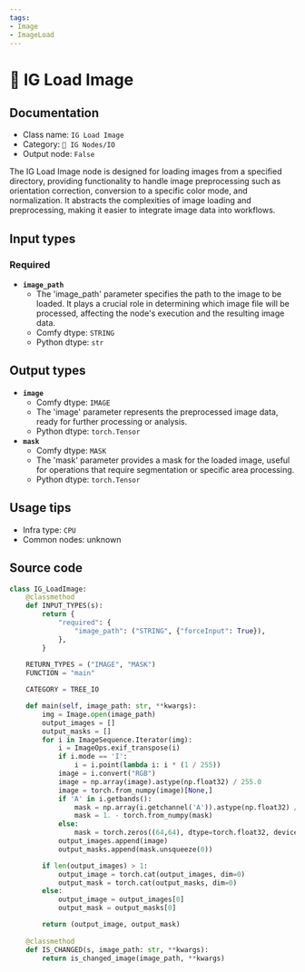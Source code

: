 ```yaml
---
tags:
- Image
- ImageLoad
---
```


# 📂 IG Load Image
## Documentation
- Class name: `IG Load Image`
- Category: `🐓 IG Nodes/IO`
- Output node: `False`

The IG Load Image node is designed for loading images from a specified directory, providing functionality to handle image preprocessing such as orientation correction, conversion to a specific color mode, and normalization. It abstracts the complexities of image loading and preprocessing, making it easier to integrate image data into workflows.
## Input types
### Required
- **`image_path`**
    - The 'image_path' parameter specifies the path to the image to be loaded. It plays a crucial role in determining which image file will be processed, affecting the node's execution and the resulting image data.
    - Comfy dtype: `STRING`
    - Python dtype: `str`
## Output types
- **`image`**
    - Comfy dtype: `IMAGE`
    - The 'image' parameter represents the preprocessed image data, ready for further processing or analysis.
    - Python dtype: `torch.Tensor`
- **`mask`**
    - Comfy dtype: `MASK`
    - The 'mask' parameter provides a mask for the loaded image, useful for operations that require segmentation or specific area processing.
    - Python dtype: `torch.Tensor`
## Usage tips
- Infra type: `CPU`
- Common nodes: unknown


## Source code
```python
class IG_LoadImage:
    @classmethod
    def INPUT_TYPES(s):
        return {
            "required": {
                "image_path": ("STRING", {"forceInput": True}),
            },
        }
    
    RETURN_TYPES = ("IMAGE", "MASK")
    FUNCTION = "main"

    CATEGORY = TREE_IO

    def main(self, image_path: str, **kwargs):
        img = Image.open(image_path)
        output_images = []
        output_masks = []
        for i in ImageSequence.Iterator(img):
            i = ImageOps.exif_transpose(i)
            if i.mode == 'I':
                i = i.point(lambda i: i * (1 / 255))
            image = i.convert("RGB")
            image = np.array(image).astype(np.float32) / 255.0
            image = torch.from_numpy(image)[None,]
            if 'A' in i.getbands():
                mask = np.array(i.getchannel('A')).astype(np.float32) / 255.0
                mask = 1. - torch.from_numpy(mask)
            else:
                mask = torch.zeros((64,64), dtype=torch.float32, device="cpu")
            output_images.append(image)
            output_masks.append(mask.unsqueeze(0))

        if len(output_images) > 1:
            output_image = torch.cat(output_images, dim=0)
            output_mask = torch.cat(output_masks, dim=0)
        else:
            output_image = output_images[0]
            output_mask = output_masks[0]

        return (output_image, output_mask)
    
    @classmethod
    def IS_CHANGED(s, image_path: str, **kwargs):
        return is_changed_image(image_path, **kwargs)

```
